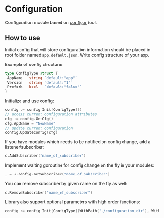 # Configuration

Configuration module based on [configor](https://github.com/jinzhu/configor) tool.

## How to use

Initial config that will store configuration information should be placed in root folder named `app.default.json`. Write config structure of your app.

Example of config structure:

```go
type ConfigType struct {
 AppName   string `default:"app"`
 Version   string `default:"1"`
 Prefork   bool   `default:"false"`
}
```

Initialize and use config:

```go
config := config.Init[ConfigType]()
// access current configuration attributes
cfg := config.GetCfg()
cfg.AppName = "NewName"
// update current configuration
config.UpdateConfig(cfg)
```

If you have modules which needs to be notified on config change, add a listener/subscriber:

```go
c.AddSubscriber("name_of_subscriber")
```

Implement waiting goroutine for config change on the fly in your modules:

```go
_ = <-config.GetSubscriber("name_of_subscriber")
```

You can remove subscriber by given name on the fly as well:

```go
c.RemoveSubscriber("name_of_subscriber")
```

Library also support optional parameters with high order functions:

```go
config := config.Init[ConfigType](WithPath("./configuration_dir"), WithName("configuration_name"))
```
